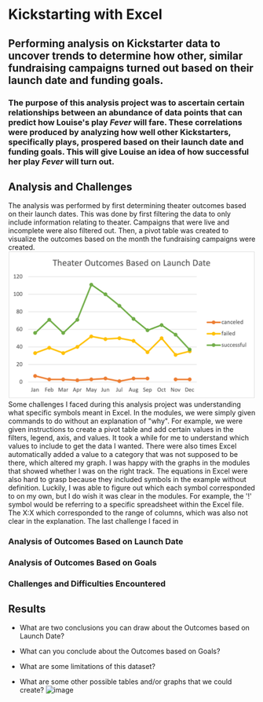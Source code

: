 # Kickstarting with Excel

## Performing analysis on Kickstarter data to uncover trends to determine how other, similar fundraising campaigns turned out based on their launch date and funding goals.

### The purpose of this analysis project was to ascertain certain relationships between an abundance of data points that can predict how Louise's play _Fever_ will fare. These correlations were produced by analyzing how well other Kickstarters, specifically plays, prospered based on their launch date and funding goals. This will give Louise an idea of how successful her play _Fever_ will turn out.

## Analysis and Challenges
The analysis was performed by first determining theater outcomes based on their launch dates. This was done by first filtering the data to only include information relating to theater. Campaigns that were live and incomplete were also filtered out. Then, a pivot table was created to visualize the outcomes based on the month the fundraising campaigns were created. 
![text](https://github.com/carrotdip/kickstarter-analysis/blob/f2dcf9816123c1bec2a1d9c3c49e991f962d77c1/Theater_Outcomes_Vs_Launch.png)
Some challenges I faced during this analysis project was understanding what specific symbols meant in Excel. In the modules, we were simply given commands to do without an explanation of "why". For example, we were given instructions to create a pivot table and add certain values in the filters, legend, axis, and values. It took a while for me to understand which values to include to get the data I wanted. There were also times Excel automatically added a value to a category that was not supposed to be there, which altered my graph. I was happy with the graphs in the modules that showed whether I was on the right track. 
The equations in Excel were also hard to grasp because they included symbols in the example without definition. Luckily, I was able to figure out which each symbol corresponded to on my own, but I do wish it was clear in the modules. For example, the '!' symbol would be referring to a specific spreadsheet within the Excel file. The X:X which corresponded to the range of columns, which was also not clear in the explanation. 
The last challenge I faced in 

### Analysis of Outcomes Based on Launch Date

### Analysis of Outcomes Based on Goals

### Challenges and Difficulties Encountered

## Results

- What are two conclusions you can draw about the Outcomes based on Launch Date?

- What can you conclude about the Outcomes based on Goals?

- What are some limitations of this dataset?

- What are some other possible tables and/or graphs that we could create?
![image](https://user-images.githubusercontent.com/92421274/137826710-c9c8d7ff-ac37-4ead-adf8-a71e54024523.png)
